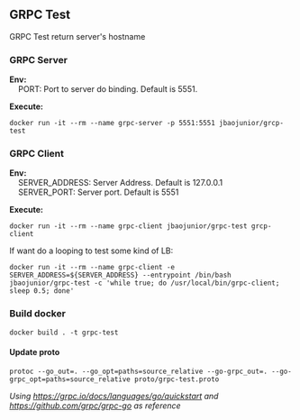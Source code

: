 ## GRPC Test

GRPC Test return server's hostname

### GRPC Server
**Env:**<br>
&nbsp;&nbsp;&nbsp;&nbsp;PORT: Port to server do binding. Default is 5551.

**Execute:**
```
docker run -it --rm --name grpc-server -p 5551:5551 jbaojunior/grcp-test
```

### GRPC Client
**Env:**<br>
&nbsp;&nbsp;&nbsp;&nbsp;SERVER_ADDRESS: Server Address. Default is 127.0.0.1<br>
&nbsp;&nbsp;&nbsp;&nbsp;SERVER_PORT: Server port. Default is 5551

**Execute:**
```
docker run -it --rm --name grpc-client jbaojunior/grpc-test grcp-client
``` 

If want do a looping to test some kind of LB:
```
docker run -it --rm --name grpc-client -e SERVER_ADDRESS=${SERVER_ADDRESS} --entrypoint /bin/bash jbaojunior/grpc-test -c 'while true; do /usr/local/bin/grpc-client; sleep 0.5; done'
``` 

### Build docker
```
docker build . -t grpc-test
```

#### Update proto
```
protoc --go_out=. --go_opt=paths=source_relative --go-grpc_out=. --go-grpc_opt=paths=source_relative proto/grpc-test.proto
```

*Using https://grpc.io/docs/languages/go/quickstart and https://github.com/grpc/grpc-go as reference*